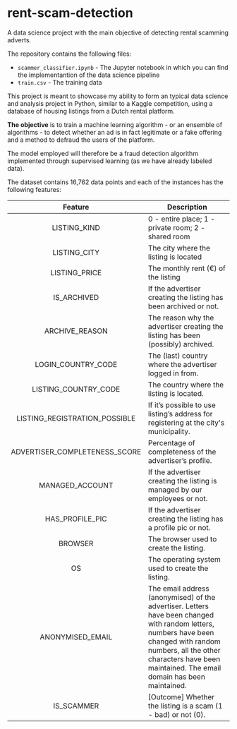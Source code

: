 # rent-scam-detection
A data science project with the main objective of detecting rental scamming adverts.

The repository contains the following files:
- `scammer_classifier.ipynb` - The Jupyter notebook in which you can find the implementantion of the data science pipeline
- `train.csv` - The training data

This project is meant to showcase my ability to form an typical data science and analysis project in Python, similar to a Kaggle competition, using a database of housing listings from a Dutch rental platform. 

**The objective** is to train a machine learning algorithm - or an ensemble of algorithms - to detect whether an ad is in fact legitimate or a fake offering and a method to defraud the users of the platform.

The model employed will therefore be a fraud detection algorithm implemented through supervised learning (as we have already labeled data).

The dataset contains 16,762 data points and each of the instances has the following features:

|Feature|Description|
|:-:|---|
|LISTING_KIND|0 - entire place; 1 - private room; 2 - shared room|
|LISTING_CITY|The city where the listing is located|
|LISTING_PRICE|The monthly rent (€) of the listing|
|IS_ARCHIVED|If the advertiser creating the listing has been archived or not.|
|ARCHIVE_REASON|The reason why the advertiser creating the listing has been (possibly) archived.|
|LOGIN_COUNTRY_CODE|The (last) country where the advertiser logged in from.|
|LISTING_COUNTRY_CODE|The country where the listing is located.|
|LISTING_REGISTRATION_POSSIBLE|If it’s possible to use listing’s address for registering at the city's municipality.|
|ADVERTISER_COMPLETENESS_SCORE|Percentage of completeness of the advertiser’s profile.|
|MANAGED_ACCOUNT|If the advertiser creating the listing is managed by our employees or not.|
|HAS_PROFILE_PIC|If the advertiser creating the listing has a profile pic or not.|
|BROWSER|The browser used to create the listing.|
|OS|The operating system used to create the listing.|
|ANONYMISED_EMAIL|The email address (anonymised) of the advertiser. Letters have been changed with random letters, numbers have been changed with random numbers, all the other characters have been maintained. The email domain has been maintained.|
|IS_SCAMMER|[Outcome] Whether the listing is a scam (1 - bad) or not (0).|

